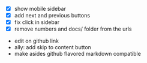 - [x] show mobile sidebar
- [x] add next and previous buttons
- [x] fix click in sidebar
- [x] remove numbers and docs/ folder from the urls
- edit on github link
- ally: add skip to content button
- make asides github flavored markdown compatible